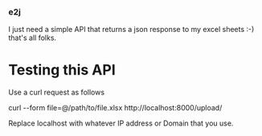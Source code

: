 ### e2j

I just need a simple API that returns a json response to my excel sheets :-)
that's all folks.


# Testing this API

Use a curl request as follows

curl --form file=@/path/to/file.xlsx http://localhost:8000/upload/

Replace localhost with whatever IP address or Domain that you use.
